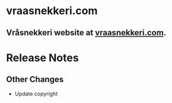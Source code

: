 # vraasnekkeri.com
## Vråsnekkeri website at [vraasnekkeri.com](https://www.vraasnekkeri.com).

# Release Notes
## Other Changes
- Update copyright